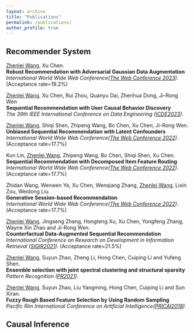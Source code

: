 ```yaml
---
layout: archive
title: "Publications"
permalink: /publications/
author_profile: true
---
```


## Recommender System
<u>Zhenlei Wang</u>, Xu Chen. <br>
**Robust Recommendation with Adversarial Gaussian Data Augmentation** <br>
_International World Wide Web Conference([The Web Conference 2023](https://www2023.thewebconf.org/))_. (Acceptance rate=19.2%)<br>

<u>Zhenlei Wang</u>, Xu Chen, Rui Zhou, Quanyu Dai, Zhenhua Dong, Ji-Rong Wen <br>
**Sequential Recommendation with User Causal Behavior Discovery** <br>
_The 39th IEEE International Conference on Data Engineering ([ICDE2023](https://icde2023.ics.uci.edu/))_. <br>

<u>Zhenlei Wang</u>, Shiqi Shen, Zhipeng Wang, Bo Chen, Xu Chen, Ji-Rong Wen. <br>
**Unbiased Sequential Recommendation with Latent Confounders** <br>
_International World Wide Web Conference([The Web Conference 2022](https://www2022.thewebconf.org/))_. (Acceptance rate=17.7%)<br>

Kun Lin, <u>Zhenlei Wang</u>, Zhipeng Wang, Bo Chen, Shiqi Shen, Xu Chen. <br>
**Sequential Recommendation with Decomposed Item Feature Routing** <br>
_International World Wide Web Conference([The Web Conference 2022](https://www2022.thewebconf.org/))_. (Acceptance rate=17.7%)<br>

Zhidan Wang, Wenwen Ye, Xu Chen, Wenqiang Zhang, <u>Zhenlei Wang</u>, Lixin Zou, Weidong Liu. <br>
**Generative Session-based Recommendation** <br>
_International World Wide Web Conference([The Web Conference 2022](https://www2022.thewebconf.org/))_. (Acceptance rate=17.7%)<br>

<u>Zhenlei Wang</u>, Jingseng Zhang, Hongteng Xu, Xu Chen, Yongfeng Zhang, Wayne Xin Zhao and Ji-Rong Wen. <br>
**Counterfactual Data-Augmented Sequential Recommendation** <br>
_International Conference on Research on Development in Information Retrieval ([SIGIR2021](http://sigir.org/sigir2021/))_. (Acceptance rate=21.5%)<br>


<u>Zhenlei Wang</u>, Suyun Zhao, Zheng Li, Hong Chen, Cuiping Li and Yufeng Shen. <br>
**Ensemble selection with joint spectral clustering and structural sparsity** <br>
_Pattern Recognition ([PR2021](www.elsevier.com/locate/patcog))_. <br>

<u>Zhenlei Wang</u>, Suyun Zhao, Liu Yangming, Hong Chen, Cuiping Li and  Sun Xiran. <br>
**Fuzzy Rough Based Feature Selection by Using Random Sampling** <br>
_Pacific Rim International Conference on Artificial Intelligence([PRICAI2018](https://www.springer.com/cn/book/9783319973036))_. <br>


## Causal Inference
